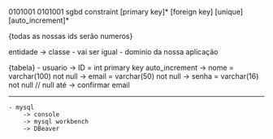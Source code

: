 0101001 0101001
sgbd
constraint
[primary key]*
[foreign key]
[unique]
[auto_increment]*


{todas as nossas ids serão numeros}



entidade -> classe
	- vai ser igual
	- dominio da nossa aplicação
	

{tabela}
	- usuario
		-> ID = int primary key auto_increment
		-> nome = varchar(100) not null
		-> email = varchar(50) not null
		-> senha = varchar(16) not null // null até -> confirmar email
__________________________________________________________________________
	- mysql
		-> console
		-> mysql workbench
		-> DBeaver
